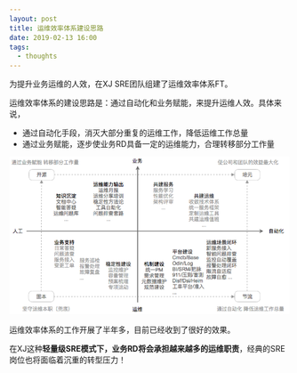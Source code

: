 ```yaml
---
layout: post
title: 运维效率体系建设思路
date: 2019-02-13 16:00
tags:
  - thoughts
---
```



为提升业务运维的人效，在XJ SRE团队组建了运维效率体系FT。

运维效率体系的建设思路是：通过自动化和业务赋能，来提升运维人效。具体来说，

+ 通过自动化手段，消灭大部分重复的运维工作，降低运维工作总量
+ 通过业务赋能，逐步使业务RD具备一定的运维能力，合理转移部分工作量

![page.png](https://raw.githubusercontent.com/niean/niean.github.io/master/images/20190213/sre-eff.png)

运维效率体系的工作开展了半年多，目前已经收到了很好的效果。

在XJ这种**轻量级SRE模式下，业务RD将会承担越来越多的运维职责**，经典的SRE岗位也将面临着沉重的转型压力！
